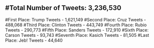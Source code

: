 #Total Number of Tweets: 3,236,530 
---
#First Place: Trump Tweets - 1,621,149
#Second Place: Cruz Tweets - 488,068
#Third Place: Clinton Tweets - 443,749
#Fourth Place: Rubio Tweets - 290,773
#Fifth Place: Sanders Tweets - 172,910
#Sixth Place: Carson Tweets - 93,743
#Seventh Place: Kasich Tweets - 81,505
#Last Place: Jeb! Tweets - 44,640
